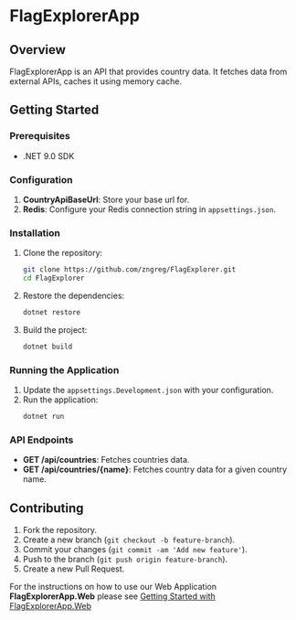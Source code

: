# FlagExplorerApp

## Overview

FlagExplorerApp is an API that provides country data. It fetches data from external APIs, caches it using memory cache.

## Getting Started

### Prerequisites

- .NET 9.0 SDK

### Configuration

1. **CountryApiBaseUrl**: Store your base url for.
2. **Redis**: Configure your Redis connection string in `appsettings.json`.

### Installation

1. Clone the repository:

   ```sh
   git clone https://github.com/zngreg/FlagExplorer.git
   cd FlagExplorer
   ```

2. Restore the dependencies:

   ```sh
   dotnet restore
   ```

3. Build the project:
   ```sh
   dotnet build
   ```

### Running the Application

1. Update the `appsettings.Development.json` with your configuration.
2. Run the application:
   ```sh
   dotnet run
   ```

### API Endpoints

- **GET /api/countries**: Fetches countries data.
- **GET /api/countries/{name}**: Fetches country data for a given country name.

## Contributing

1. Fork the repository.
2. Create a new branch (`git checkout -b feature-branch`).
3. Commit your changes (`git commit -am 'Add new feature'`).
4. Push to the branch (`git push origin feature-branch`).
5. Create a new Pull Request.

For the instructions on how to use our Web Application **FlagExplorerApp.Web** please see [Getting Started with FlagExplorerApp.Web](src/FlagExplorerApp.Web/README.md)

